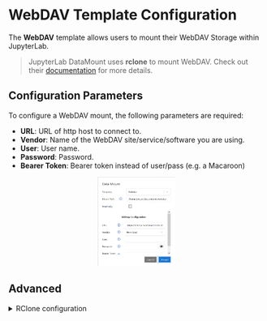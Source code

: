 # WebDAV Template Configuration

The **WebDAV** template allows users to mount their WebDAV Storage within JupyterLab.

> JupyterLab DataMount uses **rclone** to mount WebDAV. Check out their [documentation](https://rclone.org/webdav/) for more details.

## Configuration Parameters

To configure a WebDAV mount, the following parameters are required:

- **URL**: URL of http host to connect to.
- **Vendor**: Name of the WebDAV site/service/software you are using.
- **User**: User name.
- **Password**: Password.
- **Bearer Token**: Bearer token instead of user/pass (e.g. a Macaroon)

<div style="text-align: center;">
  <img src="images/webdav.png" alt="WebDAV" style="width: 30%;">
</div>

## Advanced

<details>
  <summary>RClone configuration</summary>
  <br>
  The following configuration is used to mount WebDAV with rclone:<br>
  webdav.config:<br>
  ```yaml
  [webdav]
  type = webdav
  url = _url_
  vendor = _vendor_
  user = _user_
  pass = _password_ # will be obscured during config creation
  bearer_token = _bearer_token_ # optional
  <br>
  Mounted via <br>
  ```bash
  rclone mount --config webdav.config webdav:/ _path_ --vfs-cache-max-size=10G --vfs-read-chunk-size=64M --vfs-cache-mode=writes --allow-other --uid=1000 --gid=100
  ```
  <br>
</details>
